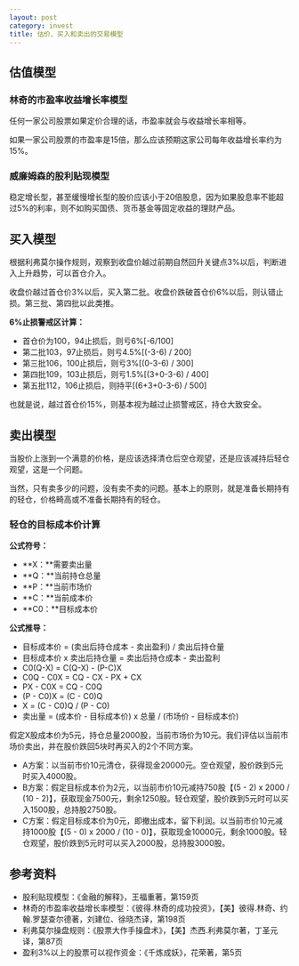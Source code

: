 ```yaml
---
layout: post
category: invest
title: 估价、买入和卖出的交易模型
---
```


## 估值模型 ##

### 林奇的市盈率收益增长率模型 ###

任何一家公司股票如果定价合理的话，市盈率就会与收益增长率相等。

如果一家公司股票的市盈率是15倍，那么应该预期这家公司每年收益增长率约为15%。

### 威廉姆森的股利贴现模型 ###

稳定增长型，甚至缓慢增长型的股价应该小于20倍股息，因为如果股息率不能超过5%的利率，则不如购买国债、货币基金等固定收益的理财产品。

## 买入模型 ##

根据利弗莫尔操作规则，观察到收盘价越过前期自然回升关键点3%以后，判断进入上升趋势，可以首仓介入。

收盘价越过首仓价3%以后，买入第二批。收盘价跌破首仓价6%以后，则认错止损。第三批、第四批以此类推。

**6%止损警戒区计算：**

- 首仓价为100，94止损后，则亏6%[-6/100]
- 第二批103，97止损后，则亏4.5%[(-3-6) / 200]
- 第三批106，100止损后，则亏3%[(0-3-6) / 300]
- 第四批109，103止损后，则亏1.5%[(3+0-3-6) / 400]
- 第五批112，106止损后，则持平[(6+3+0-3-6) / 500]

也就是说，越过首仓价15%，则基本视为越过止损警戒区，持仓大致安全。

## 卖出模型 ##

当股价上涨到一个满意的价格，是应该选择清仓后空仓观望，还是应该减持后轻仓观望，这是一个问题。

当然，只有卖多少的问题，没有卖不卖的问题。基本上的原则，就是准备长期持有的轻仓，价格畸高或不准备长期持有的轻仓。

### 轻仓的目标成本价计算 ###

**公式符号：**

- **X：**需要卖出量
- **Q：**当前持仓总量
- **P：**当前市场价
- **C：**当前成本价
- **C0：**目标成本价

**公式推导：**

- 目标成本价 = (卖出后持仓成本 - 卖出盈利) / 卖出后持仓量
- 目标成本价 x 卖出后持仓量 = 卖出后持仓成本 - 卖出盈利
- C0(Q-X) = C(Q-X) - (P-C)X
- C0Q - C0X = CQ - CX - PX + CX
- PX - C0X = CQ - C0Q
- (P - C0)X = (C - C0)Q
- X = (C - C0)Q / (P - C0)
- 卖出量 = (成本价 - 目标成本价) x 总量 / (市场价 - 目标成本价)

假定X股成本价为5元，持仓总量2000股，当前市场价为10元。我们评估以当前市场价卖出，并在股价跌回5块时再买入的2个不同方案。

- A方案：以当前市价10元清仓，获得现金20000元。空仓观望，股价跌到5元时买入4000股。
- B方案：假定目标成本价为2元，以当前市价10元减持750股【(5 - 2) x 2000 / (10 - 2)】，获取现金7500元，剩余1250股。轻仓观望，股价跌到5元时可以买入1500股，总持股2750股。
- C方案：假定目标成本价为0元，即撤出成本，留下利润。以当前市价10元减持1000股【(5 - 0) x 2000 / (10 - 0)】，获取现金10000元，剩余1000股。轻仓观望，股价跌到5元时可以买入2000股，总持股3000股。

## 参考资料 ##

- 股利贴现模型：《金融的解释》，王福重著，第159页
- 林奇的市盈率收益增长率模型：《彼得.林奇的成功投资》，【美】彼得.林奇、约翰.罗瑟查尔德著，刘建位、徐晓杰译，第198页
- 利弗莫尔操盘规则：《股票大作手操盘术》，【美】杰西.利弗莫尔著，丁圣元译，第87页
- 盈利3%以上的股票可以视作资金：《千炼成妖》，花荣著，第5页